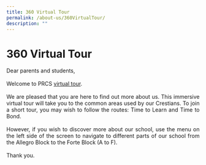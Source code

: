 ```yaml
---
title: 360 Virtual Tour
permalink: /about-us/360VirtualTour/
description: ""
---
```

<h1>360 Virtual Tour</h1>
<div align="justify">
Dear parents and students,<br><br>
Welcome to PRCS <a href="http://gg.gg/prcss-360virtualtour" target="_blank" rel="noopener">virtual tour</a>.<br><br>
We are pleased that you are here to find out more about us. This immersive virtual tour will take you to the common areas used by our Crestians. To join a short tour, you may wish to follow the routes: Time to Learn and Time to Bond.<br><br>
However, if you wish to discover more about our school, use the menu on the left side of the screen to navigate to different parts of our school from the Allegro Block to the Forte Block (A to F).<br><br>
Thank you.
	</div>